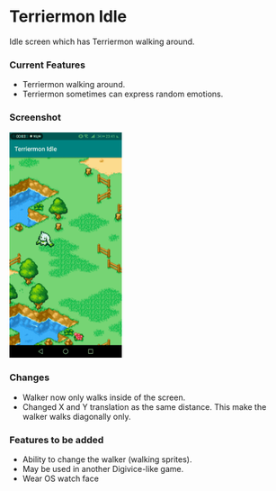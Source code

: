# Terriermon Idle
Idle screen which has Terriermon walking around.

### Current Features
- Terriermon walking around.
- Terriermon sometimes can express random emotions.

### Screenshot
<img text-align="center" src="https://github.com/printto/Terriermon_Idle/blob/master/screenshot.gif" alt="drawing" width="200" />

### Changes
- Walker now only walks inside of the screen.
- Changed X and Y translation as the same distance. This make the walker walks diagonally only.

### Features to be added
- Ability to change the walker (walking sprites).
- May be used in another Digivice-like game.
- Wear OS watch face
